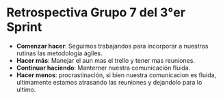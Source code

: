  # Retrospectiva Grupo 7 del 3°er Sprint 
- **Comenzar hacer**: Seguimos trabajandos para incorporar a nuestras rutinas las metodología ágiles.
- **Hacer más**: Manejar el aun mas el trello y tener mas reuniones.
- **Continuar haciendo**: Manterner nuestra comunicación fluida.
- **Hacer menos**: procrastinación, si bien nuestra comunicacion es fluida, ultimamente estamos atrasando las reuniones  y dejandolo para lo ultimo.
